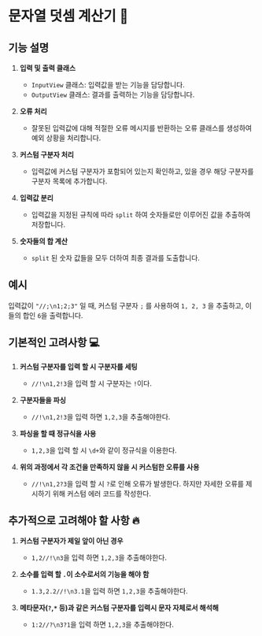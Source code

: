# 문자열 덧셈 계산기 🧮

## 기능 설명

1. **입력 및 출력 클래스**
    - `InputView` 클래스: 입력값을 받는 기능을 담당합니다.
    - `OutputView` 클래스: 결과를 출력하는 기능을 담당합니다.

2. **오류 처리**
    - 잘못된 입력값에 대해 적절한 오류 메시지를 반환하는 오류 클래스를 생성하여 예외 상황을 처리합니다.

3. **커스텀 구분자 처리**
    - 입력값에 커스텀 구분자가 포함되어 있는지 확인하고, 있을 경우 해당 구분자를 구분자 목록에 추가합니다.

4. **입력값 분리**
    - 입력값을 지정된 규칙에 따라 `split` 하여 숫자들로만 이루어진 값을 추출하여 저장합니다.

5. **숫자들의 합 계산**
    - `split` 된 숫자 값들을 모두 더하여 최종 결과를 도출합니다.

## 예시

입력값이 `"//;\n1;2;3"` 일 때, 커스텀 구분자 `;` 를 사용하여 `1, 2, 3` 을 추출하고, 이들의 합인 `6`을 출력합니다.

## 기본적인 고려사항 💻

1. **커스텀 구분자를 입력 할 시 구분자를 세팅**
    - `//!\n1,2!3`을 입력 할 시 구분자는 `!`이다.

2. **구분자들을 파싱**
    - `//!\n1,2!3`을 입력 하면 `1,2,3`을 추출해야한다.

3. **파싱을 할 때 정규식을 사용**
    - `1,2,3`을 입력 할 시 `\d+`와 같이 정규식을 이용한다.

4. **위의 과정에서 각 조건을 만족하지 않을 시 커스텀한 오류를 사용**
    - `//!\n1,2?3`을 입력 할 시 `?`로 인해 오류가 발생한다. 하지만 자세한 오류를 제시하기 위해 커스텀 에러 코드를 작성한다.

## 추가적으로 고려해야 할 사항 🔥

1. **커스텀 구분자가 제일 앞이 아닌 경우**
    - `1,2//!\n3`을 입력 하면 `1,2,3`을 추출해야한다.

2. **소수를 입력 할 `.`이 소수로서의 기능을 해야 함**
    - `1.3,2.2//!\n3.1`을 입력 하면 `1,2,3`을 추출해야한다.

3. **메타문자(`?`,`*` 등)과 같은 커스텀 구분자를 입력시 문자 자체로서 해석해**
    - `1:2//?\n3?1`을 입력 하면 `1,2,3`을 추출해야한다.

